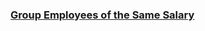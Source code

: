 ### [Group Employees of the Same Salary](https://leetcode.com/problems/group-employees-of-the-same-salary)

